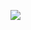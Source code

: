 ![](https://static.wikia.nocookie.net/silly-cat/images/3/39/Site-community-image/revision/latest?cb=20230715182629)
